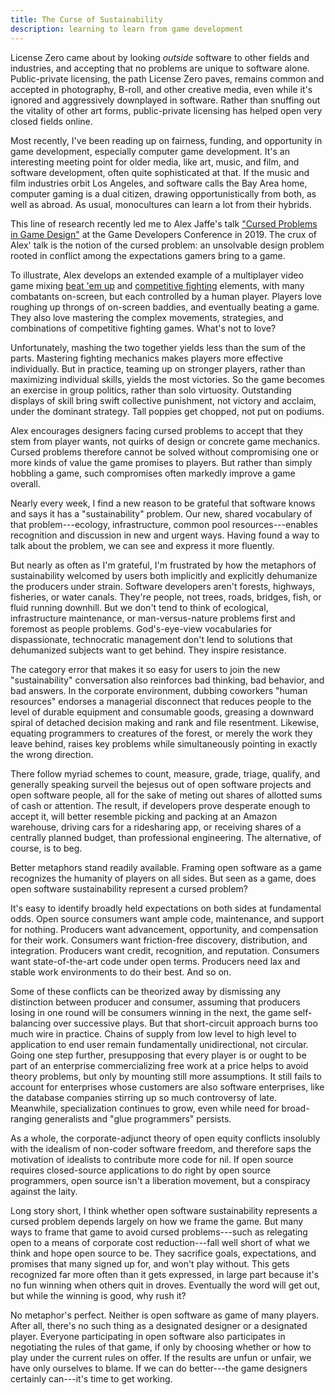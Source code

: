 ```yaml
---
title: The Curse of Sustainability
description: learning to learn from game development
---
```


License Zero came about by looking _outside_ software to other fields and industries, and accepting that no problems are unique to software alone.  Public-private licensing, the path License Zero paves, remains common and accepted in photography, B-roll, and other creative media, even while it's ignored and aggressively downplayed in software.  Rather than snuffing out the vitality of other art forms, public-private licensing has helped open very closed fields online.

Most recently, I've been reading up on fairness, funding, and opportunity in game development, especially computer game development.  It's an interesting meeting point for older media, like art, music, and film, and software development, often quite sophisticated at that.  If the music and film industries orbit Los Angeles, and software calls the Bay Area home, computer gaming is a dual citizen, drawing opportunistically from both, as well as abroad.  As usual, monocultures can learn a lot from their hybrids.

This line of research recently led me to Alex Jaffe's talk ["Cursed Problems in Game Design"](https://www.youtube.com/watch?v=8uE6-vIi1rQ) at the Game Developers Conference in 2019.  The crux of Alex' talk is the notion of the cursed problem: an unsolvable design problem rooted in conflict among the expectations gamers bring to a game.

To illustrate, Alex develops an extended example of a multiplayer video game mixing [beat 'em up]([https://en.wikipedia.org/wiki/Beat_%27em_up](https://en.wikipedia.org/wiki/Beat_'em_up)) and [competitive fighting](https://en.wikipedia.org/wiki/Fighting_game) elements, with many combatants on-screen, but each controlled by a human player.  Players love roughing up throngs of on-screen baddies, and eventually beating a game.  They also love mastering the complex movements, strategies, and combinations of competitive fighting games.  What's not to love?

Unfortunately, mashing the two together yields less than the sum of the parts.  Mastering fighting mechanics makes players more effective individually.  But in practice, teaming up on stronger players, rather than maximizing individual skills, yields the most victories.  So the game becomes an exercise in group politics, rather than solo virtuosity.  Outstanding displays of skill bring swift collective punishment, not victory and acclaim, under the dominant strategy.  Tall poppies get chopped, not put on podiums.

Alex encourages designers facing cursed problems to accept that they stem from player wants, not quirks of design or concrete game mechanics.  Cursed problems therefore cannot be solved without compromising one or more kinds of value the game promises to players.  But rather than simply hobbling a game, such compromises often markedly improve a game overall.

Nearly every week, I find a new reason to be grateful that software knows and says it has a "sustainability" problem.  Our new, shared vocabulary of that problem---ecology, infrastructure, common pool resources---enables recognition and discussion in new and urgent ways.  Having found a way to talk about the problem, we can see and express it more fluently.

But nearly as often as I'm grateful, I'm frustrated by how the metaphors of sustainability welcomed by users both implicitly and explicitly dehumanize the producers under strain.  Software developers aren't forests, highways, fisheries, or water canals.  They're people, not trees, roads, bridges, fish, or fluid running downhill.  But we don't tend to think of ecological, infrastructure maintenance, or man-versus-nature problems first and foremost as people problems.  God's-eye-view vocabularies for dispassionate, technocratic management don't lend to solutions that dehumanized subjects want to get behind.  They inspire resistance.

The category error that makes it so easy for users to join the new "sustainability" conversation also reinforces bad thinking, bad behavior, and bad answers.  In the corporate environment, dubbing coworkers "human resources" endorses a managerial disconnect that reduces people to the level of durable equipment and consumable goods, greasing a downward spiral of detached decision making and rank and file resentment.  Likewise, equating programmers to creatures of the forest, or merely the work they leave behind, raises key problems while simultaneously pointing in exactly the wrong direction.

There follow myriad schemes to count, measure, grade, triage, qualify, and generally speaking surveil the bejesus out of open software projects and open software people, all for the sake of meting out shares of allotted sums of cash or attention.  The result, if developers prove desperate enough to accept it, will better resemble picking and packing at an Amazon warehouse, driving cars for a ridesharing app, or receiving shares of a centrally planned budget, than professional engineering.  The alternative, of course, is to beg.

Better metaphors stand readily available.  Framing open software as a game recognizes the humanity of players on all sides.  But seen as a game, does open software sustainability represent a cursed problem?

It's easy to identify broadly held expectations on both sides at fundamental odds.  Open source consumers want ample code, maintenance, and support for nothing.  Producers want advancement, opportunity, and compensation for their work.  Consumers want friction-free discovery, distribution, and integration.  Producers want credit, recognition, and reputation.  Consumers want state-of-the-art code under open terms.  Producers need lax and stable work environments to do their best.  And so on.

Some of these conflicts can be theorized away by dismissing any distinction between producer and consumer, assuming that producers losing in one round will be consumers winning in the next, the game self-balancing over successive plays.  But that short-circuit approach burns too much wire in practice.  Chains of supply from low level to high level to application to end user remain fundamentally unidirectional, not circular.  Going one step further, presupposing that every player is or ought to be part of an enterprise commercializing free work at a price helps to avoid theory problems, but only by mounting still more assumptions.  It still fails to account for enterprises whose customers are also software enterprises, like the database companies stirring up so much controversy of late.  Meanwhile, specialization continues to grow, even while need for broad-ranging generalists and "glue programmers" persists.

As a whole, the corporate-adjunct theory of open equity conflicts insolubly with the idealism of non-coder software freedom, and therefore saps the motivation of idealists to contribute more code for nil.  If open source requires closed-source applications to do right by open source programmers, open source isn't a liberation movement, but a conspiracy against the laity.

Long story short, I think whether open software sustainability represents a cursed problem depends largely on how we frame the game.  But many ways to frame that game to avoid cursed problems---such as relegating open to a means of corporate cost reduction---fall well short of what we think and hope open source to be.  They sacrifice goals, expectations, and promises that many signed up for, and won't play without.  This gets recognized far more often than it gets expressed, in large part because it's no fun winning when others quit in droves.  Eventually the word will get out, but while the winning is good, why rush it?

No metaphor's perfect.  Neither is open software as game of many players.  After all, there's no such thing as a designated designer or a designated player.  Everyone participating in open software also participates in negotiating the rules of that game, if only by choosing whether or how to play under the current rules on offer.  If the results are unfun or unfair, we have only ourselves to blame.  If we can do better---the game designers certainly can---it's time to get working.
